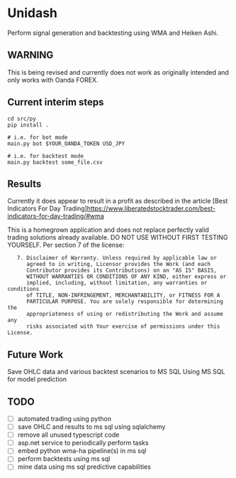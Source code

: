 # Unidash

Perform signal generation and backtesting using WMA and Heiken Ashi.

## WARNING

This is being revised and currently does not work as originally intended and only
works with Oanda FOREX.  

## Current interim steps

```shell
cd src/py
pip install .

# i.e. for bot mode
main.py bot $YOUR_OANDA_TOKEN USD_JPY

# i.e. for backtest mode
main.py backtest some_file.csv
```

## Results

Currently it does appear to result in a profit as described in the article
[Best Indicators For Day Trading]<https://www.liberatedstocktrader.com/best-indicators-for-day-trading/#wma>

This is a homegrown application and does not replace perfectly valid trading
solutions already available. DO NOT USE WITHOUT FIRST TESTING YOURSELF.
Per section 7 of the license:

```text
   7. Disclaimer of Warranty. Unless required by applicable law or
      agreed to in writing, Licensor provides the Work (and each
      Contributor provides its Contributions) on an "AS IS" BASIS,
      WITHOUT WARRANTIES OR CONDITIONS OF ANY KIND, either express or
      implied, including, without limitation, any warranties or conditions
      of TITLE, NON-INFRINGEMENT, MERCHANTABILITY, or FITNESS FOR A
      PARTICULAR PURPOSE. You are solely responsible for determining the
      appropriateness of using or redistributing the Work and assume any
      risks associated with Your exercise of permissions under this License.
```

## Future Work

Save OHLC data and various backtest scenarios to MS SQL
Using MS SQL for model prediction

## TODO

- [ ] automated trading using python
- [ ] save OHLC and results to ms sql using sqlalchemy
- [ ] remove all unused typescript code
- [ ] asp.net service to periodically perform tasks
- [ ] embed python wma-ha pipeline(s) in ms sql
- [ ] perform backtests using ms sql
- [ ] mine data using ms sql predictive capabilities
